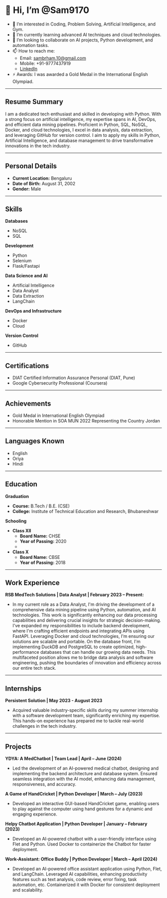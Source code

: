 # 👋 Hi, I’m @Sam9170
- 👀 I’m interested in Coding, Problem Solving, Artificial Intelligence, and Gym.
- 🌱 I’m currently learning advanced AI techniques and cloud technologies.
- 💞️ I’m looking to collaborate on AI projects, Python development, and automation tasks.
- 📫 How to reach me:
  - Email: sambrham.10@gmail.com
  - Mobile: +91-9777437919
  - [LinkedIn](https://www.linkedin.com/in/sambrham)
- ⚡ Awards: I was awarded a Gold Medal in the International English Olympiad.


---

## Resume Summary

I am a dedicated tech enthusiast and skilled in developing with Python. With a strong focus on artificial intelligence, my expertise spans in AI, DevOps, and efficient data mining pipelines. Proficient in Python, SQL, NoSQL, Docker, and cloud technologies, I excel in data analysis, data extraction, and leveraging GitHub for version control. I aim to apply my skills in Python, Artificial Intelligence, and database management to drive transformative innovations in the tech industry.

---

## Personal Details

- **Current Location:** Bengaluru
- **Date of Birth:** August 31, 2002
- **Gender:** Male

---

## Skills

**Databases**
- NoSQL
- SQL

**Development**
- Python
- Selenium
- Flask/Fastapi

**Data Science and AI**
- Artificial Intelligence
- Data Analyst
- Data Extraction
- LangChain

**DevOps and Infrastructure**
- Docker
- Cloud

**Version Control**
- GitHub

---

## Certifications
- DIAT Certified Information Assurance Personal (DIAT, Pune)
- Google Cybersecurity Professional (Coursera)

---

## Achievements
- Gold Medal in International English Olympiad
- Honorable Mention in SOA MUN 2022 Representing the Country Jordan

---

## Languages Known
- English
- Oriya
- Hindi

---

## Education

**Graduation**
- **Course:** B.Tech / B.E. (CSE)
- **College:** Institute of Technical Education and Research, Bhubaneshwar

**Schooling**
- **Class XII**
  - **Board Name:** CHSE
  - **Year of Passing:** 2020
  - 
- **Class X**
  - **Board Name:** CBSE
  - **Year of Passing:** 2018

---

## Work Experience

**RSB MedTech Solutions | Data Analyst | February 2023 – Present:**
- In my current role as a Data Analyst, I'm driving the development of a comprehensive data mining pipeline using Python, automation, and AI technologies. This work is significantly enhancing our data processing capabilities and delivering crucial insights for strategic decision-making. I've expanded my responsibilities to include backend development, where I'm crafting efficient endpoints and integrating APIs using FastAPI. Leveraging Docker and cloud technologies, I'm ensuring our solutions are scalable and portable. On the database front, I'm implementing DuckDB and PostgreSQL to create optimized, high-performance databases that can handle our growing data needs. This multifaceted position allows me to bridge data analysis and software engineering, pushing the boundaries of innovation and efficiency across our entire tech stack.​​​​​​​​​​​​​​​​


---

## Internships

**Persistent Solution | May 2023 - August 2023**
- Acquired valuable industry-specific skills during my summer internship with a software development team, significantly enriching my expertise. This hands-on experience has prepared me to tackle real-world challenges in the tech industry.

---

## Projects

**YDYA: A MedChatbot | Team Lead | April – June (2024)**
- Led the development of an AI-powered medical chatbot, designing and implementing the backend architecture and database system. Ensured seamless integration with the AI model, enhancing data management, responsiveness, and accuracy.

**A Game of HandCricket | Python Developer | March – July (2023)**
- Developed an interactive GUI-based HandCricket game, enabling users to play against the computer using hand gestures for a dynamic and engaging experience.

**Helpy Chatbot Application | Python Developer | January – February (2023)**
- Developed an AI-powered chatbot with a user-friendly interface using Flet and Python. Used Docker to containerize the Chatbot for faster deployment.

**Work-Assistant: Office Buddy | Python Developer | March – April (2024)**
- Developed an AI-powered office assistant application using Python, Flet, and LangChain. Leveraged AI capabilities, enhancing productivity features such as text analysis, code review, error fixing, task automation, etc. Containerized it with Docker for consistent deployment and scalability.
